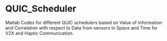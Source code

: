 # QUIC_Scheduler
Matlab Codes for different QUIC schedulers based on Value of Information and Correlation with respect to Data from sensors in Space and Time for V2X and Haptic Communication.
